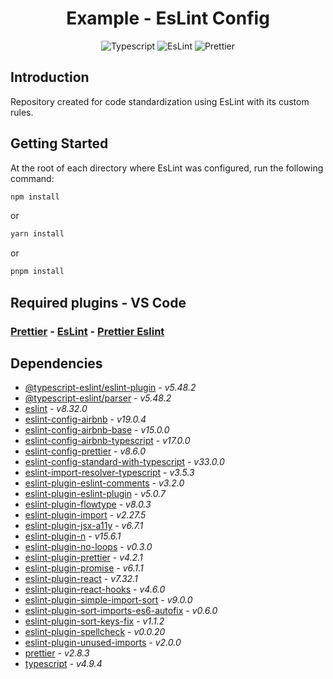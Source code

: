 <center>

# Example - EsLint Config

![Typescript](https://img.shields.io/badge/typescript-3178C6?style=for-the-badge&logo=typescript&logoColor=white)
![EsLint](https://img.shields.io/badge/eslint-4B32C3?style=for-the-badge&logo=eslint&logoColor=white)
![Prettier](https://img.shields.io/badge/prettier-F7B93E?style=for-the-badge&logo=prettier&logoColor=black)

</center>

## Introduction

Repository created for code standardization using EsLint with its custom rules.

## Getting Started

At the root of each directory where EsLint was configured, run the following command:

```bash
npm install
```

or

```bash
yarn install
```

or

```bash
pnpm install
```

## Required plugins - VS Code

### [Prettier](https://marketplace.visualstudio.com/items?itemName=esbenp.prettier-vscode) - [EsLint](https://marketplace.visualstudio.com/items?itemName=dbaeumer.vscode-eslint) - [Prettier Eslint](https://marketplace.visualstudio.com/items?itemName=rvest.vs-code-prettier-eslint)

## Dependencies

- [@typescript-eslint/eslint-plugin](https://www.npmjs.com/package/@typescript-eslint/eslint-plugin) - _v5.48.2_
- [@typescript-eslint/parser](https://www.npmjs.com/package/@typescript-eslint/parser) - _v5.48.2_
- [eslint](https://www.npmjs.com/package/eslint) - _v8.32.0_
- [eslint-config-airbnb](https://www.npmjs.com/package/eslint-config-airbnb) - _v19.0.4_
- [eslint-config-airbnb-base](https://www.npmjs.com/package/eslint-config-airbnb-base) - _v15.0.0_
- [eslint-config-airbnb-typescript](https://www.npmjs.com/package/eslint-config-airbnb-typescript) - _v17.0.0_
- [eslint-config-prettier](https://www.npmjs.com/package/eslint-config-prettier) - _v8.6.0_
- [eslint-config-standard-with-typescript](https://www.npmjs.com/package/eslint-config-standard-with-typescript) - _v33.0.0_
- [eslint-import-resolver-typescript](https://www.npmjs.com/package/eslint-import-resolver-typescript) - _v3.5.3_
- [eslint-plugin-eslint-comments](https://www.npmjs.com/package/eslint-plugin-eslint-comments) - _v3.2.0_
- [eslint-plugin-eslint-plugin](https://www.npmjs.com/package/eslint-plugin-eslint-plugin) - _v5.0.7_
- [eslint-plugin-flowtype](https://www.npmjs.com/package/eslint-plugin-flowtype) - _v8.0.3_
- [eslint-plugin-import](https://www.npmjs.com/package/eslint-plugin-import) - _v2.27.5_
- [eslint-plugin-jsx-a11y](https://www.npmjs.com/package/eslint-plugin-jsx-a11y) - _v6.7.1_
- [eslint-plugin-n](https://www.npmjs.com/package/eslint-plugin-n) - _v15.6.1_
- [eslint-plugin-no-loops](https://www.npmjs.com/package/eslint-plugin-no-loops) - _v0.3.0_
- [eslint-plugin-prettier](https://www.npmjs.com/package/eslint-plugin-prettier) - _v4.2.1_
- [eslint-plugin-promise](https://www.npmjs.com/package/eslint-plugin-promise) - _v6.1.1_
- [eslint-plugin-react](https://www.npmjs.com/package/eslint-plugin-react) - _v7.32.1_
- [eslint-plugin-react-hooks](https://www.npmjs.com/package/eslint-plugin-react-hooks) - _v4.6.0_
- [eslint-plugin-simple-import-sort](https://www.npmjs.com/package/eslint-plugin-simple-import-sort) - _v9.0.0_
- [eslint-plugin-sort-imports-es6-autofix](https://www.npmjs.com/package/eslint-plugin-sort-imports-es6-autofix) - _v0.6.0_
- [eslint-plugin-sort-keys-fix](https://www.npmjs.com/package/eslint-plugin-sort-keys-fix) - _v1.1.2_
- [eslint-plugin-spellcheck](https://www.npmjs.com/package/eslint-plugin-spellcheck) - _v0.0.20_
- [eslint-plugin-unused-imports](https://www.npmjs.com/package/eslint-plugin-unused-imports) - _v2.0.0_
- [prettier](https://www.npmjs.com/package/prettier) - _v2.8.3_
- [typescript](https://www.npmjs.com/package/typescript) - _v4.9.4_
